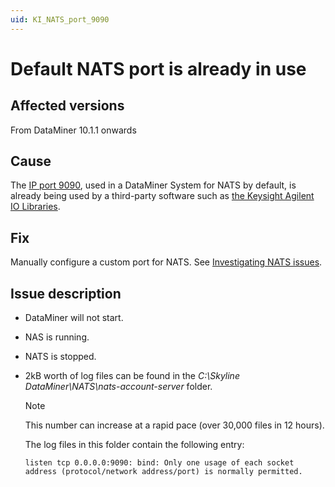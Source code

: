 ```yaml
---
uid: KI_NATS_port_9090
---
```


# Default NATS port is already in use

## Affected versions

From DataMiner 10.1.1 onwards

## Cause

The [IP port 9090](xref:Configuring_the_IP_network_ports), used in a DataMiner System for NATS by default, is already being used by a third-party software such as [the Keysight Agilent IO Libraries](xref:Installing_the_Keysight_Agilent_IO_Libraries).

## Fix

Manually configure a custom port for NATS. See [Investigating NATS issues](xref:Investigating_NATS_Issues).

## Issue description

- DataMiner will not start.

- NAS is running.

- NATS is stopped.

- 2kB worth of log files can be found in the *C:\Skyline DataMiner\NATS\nats-account-server* folder.

  > [!NOTE]
  > This number can increase at a rapid pace (over 30,000 files in 12 hours).

  The log files in this folder contain the following entry:

  `listen tcp 0.0.0.0:9090: bind: Only one usage of each socket address (protocol/network address/port) is normally permitted.`
